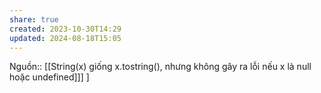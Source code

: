 ```yaml
---
share: true
created: 2023-10-30T14:29
updated: 2024-08-18T15:05
---
```

Nguồn:: 
[[String(x) giống x.tostring(), nhưng không gây ra lỗi nếu x là null hoặc undefined]]] ] 